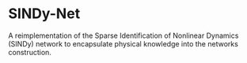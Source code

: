 # SINDy-Net
A reimplementation of the Sparse Identification of Nonlinear Dynamics (SINDy) network to encapsulate physical knowledge into the networks construction.
